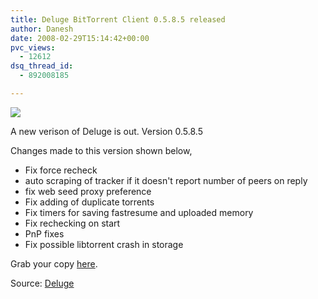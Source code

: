 ```yaml
---
title: Deluge BitTorrent Client 0.5.8.5 released
author: Danesh
date: 2008-02-29T15:14:42+00:00
pvc_views:
  - 12612
dsq_thread_id:
  - 892008185

---
```

![][1]

A new verison of Deluge is out. Version 0.5.8.5

Changes made to this version shown below,

  * Fix force recheck
  * auto scraping of tracker if it doesn't report number of peers on reply
  * fix web seed proxy preference
  * Fix adding of duplicate torrents
  * Fix timers for saving fastresume and uploaded memory
  * Fix rechecking on start
  * PnP fixes
  * Fix possible libtorrent crash in storage

Grab your copy [here][2].

Source: [Deluge][3]

 [1]: http://img521.imageshack.us/img521/1995/deluge0585im8.png
 [2]: http://deluge-torrent.org/downloads.php
 [3]: http://deluge-torrent.org/